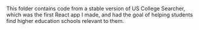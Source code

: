 This folder contains code from a stable version of US College Searcher, which was the first React app I made, and had the goal of helping students find higher education schools relevant to them.
